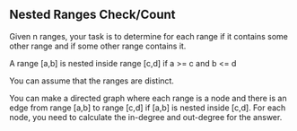 ## Nested Ranges Check/Count

Given n ranges, your task is to determine for each range if it contains some other range and if some other range contains it.

A range [a,b] is nested inside range [c,d] if a >= c and b <= d

You can assume that the ranges are distinct.

You can make a directed graph where each range is a node and there is an edge from range [a,b] to range [c,d] if [a,b] is nested inside [c,d]. For each node, you need to calculate the in-degree and out-degree for the answer.

